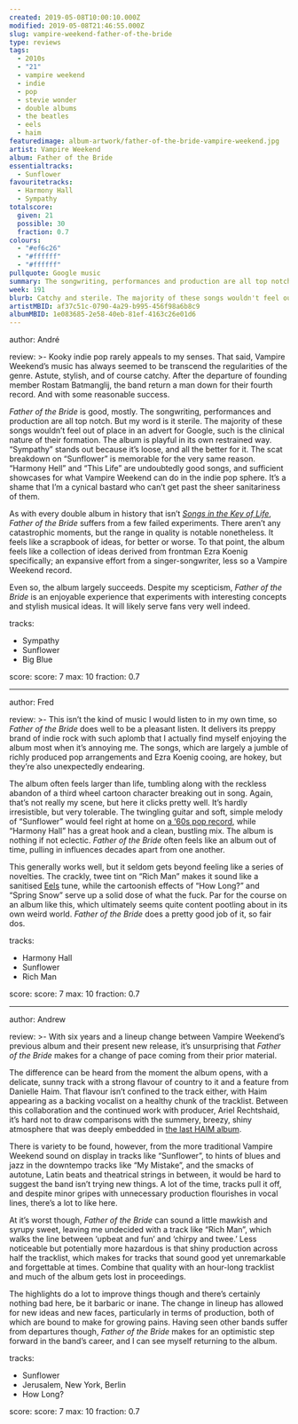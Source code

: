 ```yaml
---
created: 2019-05-08T10:00:10.000Z
modified: 2019-05-08T21:46:55.000Z
slug: vampire-weekend-father-of-the-bride
type: reviews
tags:
  - 2010s
  - "21"
  - vampire weekend
  - indie
  - pop
  - stevie wonder
  - double albums
  - the beatles
  - eels 
  - haim
featuredimage: album-artwork/father-of-the-bride-vampire-weekend.jpg
artist: Vampire Weekend
album: Father of the Bride
essentialtracks:
  - Sunflower
favouritetracks:
  - Harmony Hall
  - Sympathy
totalscore:
  given: 21
  possible: 30
  fraction: 0.7
colours:
  - "#ef6c26"
  - "#ffffff"
  - "#ffffff"
pullquote: Google music
summary: The songwriting, performances and production are all top notch. But my word is it sterile. The majority of these songs wouldn't feel out of place in an advert for Google, such is the clinical nature of their formation.
week: 191
blurb: Catchy and sterile. The majority of these songs wouldn't feel out of place in an advert for Google, such is the clinical nature of their formation.
artistMBID: af37c51c-0790-4a29-b995-456f98a6b8c9
albumMBID: 1e083685-2e58-40eb-81ef-4163c26e01d6
---
```

author: André

review: >-
  Kooky indie pop rarely appeals to my senses. That said, Vampire Weekend’s music has always seemed to be transcend the regularities of the genre. Astute, stylish, and of course catchy. After the departure of founding member Rostam Batmanglij, the band return a man down for their fourth record. And with some reasonable success.

  *Father of the Bride* is good, mostly. The songwriting, performances and production are all top notch. But my word is it sterile. The majority of these songs wouldn’t feel out of place in an advert for Google, such is the clinical nature of their formation. The album is playful in its own restrained way. “Sympathy” stands out because it’s loose, and all the better for it. The scat breakdown on “Sunflower” is memorable for the very same reason. “Harmony Hell” and “This Life” are undoubtedly good songs, and sufficient showcases for what Vampire Weekend can do in the indie pop sphere. It’s a shame that I’m a cynical bastard who can’t get past the sheer sanitariness of them.

  As with every double album in history that isn’t [*Songs in the Key of Life*](/reviews/stevie-wonder-songs-in-the-key-of-life/), *Father of the Bride* suffers from a few failed experiments. There aren’t any catastrophic moments, but the range in quality is notable nonetheless. It feels like a scrapbook of ideas, for better or worse. To that point, the album feels like a collection of ideas derived from frontman Ezra Koenig specifically; an expansive effort from a singer-songwriter, less so a Vampire Weekend record. 
  
  Even so, the album largely succeeds. Despite my scepticism, *Father of the Bride* is an enjoyable experience that experiments with interesting concepts and stylish musical ideas. It will likely serve fans very well indeed.

tracks:
  - Sympathy
  - ­­Sunflower
  - ­­Big Blue

score:
  score: 7
  max: 10
  fraction: 0.7

---
author: Fred

review: >-
  This isn’t the kind of music I would listen to in my own time, so *Father of the Bride* does well to be a pleasant listen. It delivers its preppy brand of indie rock with such aplomb that I actually find myself enjoying the album most when it’s annoying me. The songs, which are largely a jumble of richly produced pop arrangements and Ezra Koenig cooing, are hokey, but they’re also unexpectedly endearing.

  The album often feels larger than life, tumbling along with the reckless abandon of a third wheel cartoon character breaking out in song. Again, that’s not really my scene, but here it clicks pretty well. It’s hardly irresistible, but very tolerable. The twingling guitar and soft, simple melody of “Sunflower” would feel right at home on [a ‘60s pop record](/reviews/the-beatles-revolver/), while “Harmony Hall” has a great hook and a clean, bustling mix. The album is nothing if not eclectic. *Father of the Bride* often feels like an album out of time, pulling in influences decades apart from one another.

  This generally works well, but it seldom gets beyond feeling like a series of novelties. The crackly, twee tint on “Rich Man” makes it sound like a sanitised [Eels](/reviews/eels-daisies-of-the-galaxy/) tune, while the cartoonish effects of “How Long?” and “Spring Snow” serve up a solid dose of what the fuck. Par for the course on an album like this, which ultimately seems quite content pootling about in its own weird world. *Father of the Bride* does a pretty good job of it, so fair dos.

tracks:
  - Harmony Hall
  - ­­Sunflower
  - ­­Rich Man

score:
  score: 7
  max: 10
  fraction: 0.7

---
author: Andrew

review: >-
  With six years and a lineup change between Vampire Weekend’s previous album and their present new release, it’s unsurprising that *Father of the Bride* makes for a change of pace coming from their prior material.

  The difference can be heard from the moment the album opens, with a delicate, sunny track with a strong flavour of country to it and a feature from Danielle Haim. That flavour isn’t confined to the track either, with Haim appearing as a backing vocalist on a healthy chunk of the tracklist. Between this collaboration and the continued work with producer, Ariel Rechtshaid, it’s hard not to draw comparisons with the summery, breezy, shiny atmosphere that was deeply embedded in [the last HAIM album](/reviews/haim-something-to-tell-you/).

  There is variety to be found, however, from the more traditional Vampire Weekend sound on display in tracks like “Sunflower”, to hints of blues and jazz in the downtempo tracks like “My Mistake”, and the smacks of autotune, Latin beats and theatrical strings in between, it would be hard to suggest the band isn’t trying new things. A lot of the time, tracks pull it off, and despite minor gripes with unnecessary production flourishes in vocal lines, there’s a lot to like here.

  At it’s worst though, *Father of the Bride* can sound a little mawkish and syrupy sweet, leaving me undecided with a track like “Rich Man”, which walks the line between ‘upbeat and fun’ and ‘chirpy and twee.’ Less noticeable but potentially more hazardous is that shiny production across half the tracklist, which makes for tracks that sound good yet unremarkable and forgettable at times. Combine that quality with an hour-long tracklist and much of the album gets lost in proceedings.

  The highlights do a lot to improve things though and there’s certainly nothing bad here, be it barbaric or inane. The change in lineup has allowed for new ideas and new faces, particularly in terms of production, both of which are bound to make for growing pains. Having seen other bands suffer from departures though, *Father of the Bride* makes for an optimistic step forward in the band’s career, and I can see myself returning to the album.

tracks:
  - Sunflower
  - ­­Jerusalem, New York, Berlin
  - ­­How Long?
  
score:
  score: 7
  max: 10
  fraction: 0.7
